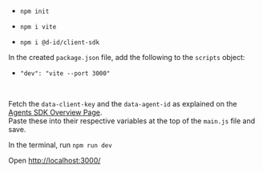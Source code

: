 

- `npm init`

- `npm i vite`

- `npm i @d-id/client-sdk`


In the created `package.json` file, add the following to the `scripts` object:

- `"dev": "vite --port 3000"`

<br>

Fetch the `data-client-key` and the `data-agent-id` as explained on the [Agents SDK Overview Page](https://docs.d-id.com/reference/agents-sdk-overview).
<br>
Paste these into their respective variables at the top of the `main.js` file and save.
  

In the terminal, run `npm run dev`


Open [http://localhost:3000/](http://localhost:3000/)
